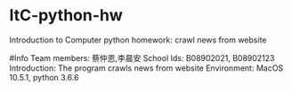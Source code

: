 # ItC-python-hw
Introduction to Computer python homework: crawl news from website 

#Info
Team members: 蔡仲恩,李晨安
School Ids: B08902021, B08902123
Introduction: The program crawls news from website
Environment: MacOS 10.5.1, python 3.6.6 
